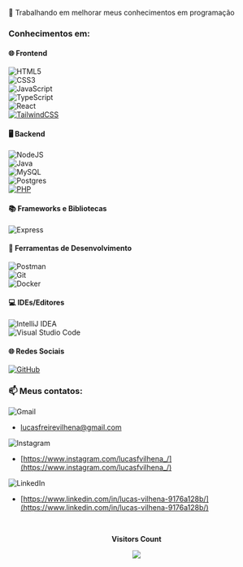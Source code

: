 🔭 Trabalhando em melhorar meus conhecimentos em programação  

### Conhecimentos em:  

#### 🌐 Frontend  
![HTML5](https://img.shields.io/badge/html5-%23E34F26.svg?style=for-the-badge&logo=html5&logoColor=white)  
![CSS3](https://img.shields.io/badge/css3-%231572B6.svg?style=for-the-badge&logo=css3&logoColor=white)  
![JavaScript](https://img.shields.io/badge/javascript-%23323330.svg?style=for-the-badge&logo=javascript&logoColor=%23F7DF1E)  
![TypeScript](https://img.shields.io/badge/TypeScript-007ACC?style=for-the-badge&logo=typescript&logoColor=white)  
![React](https://img.shields.io/badge/react-%2320232a.svg?style=for-the-badge&logo=react&logoColor=%2361DAFB)  
[![TailwindCSS](https://img.shields.io/badge/Tailwind%20CSS-%2338B2AC.svg?logo=tailwind-css&logoColor=white)](#)

#### 🖥 Backend  
![NodeJS](https://img.shields.io/badge/node.js-6DA55F?style=for-the-badge&logo=node.js&logoColor=white)  
![Java](https://img.shields.io/badge/java-%23ED8B00.svg?style=for-the-badge&logo=openjdk&logoColor=white)  
![MySQL](https://img.shields.io/badge/mysql-%2300f.svg?style=for-the-badge&logo=mysql&logoColor=white)  
![Postgres](https://img.shields.io/badge/postgres-%23316192.svg?style=for-the-badge&logo=postgresql&logoColor=white)  
[![PHP](https://img.shields.io/badge/php-%23777BB4.svg?&logo=php&logoColor=white)](#)

#### 📚 Frameworks e Bibliotecas  
![Express](https://img.shields.io/badge/express.js-%23404d59.svg?style=for-the-badge&logo=express&logoColor=%2361DAFB)  

#### 🔧 Ferramentas de Desenvolvimento  
![Postman](https://img.shields.io/badge/Postman-FF6C37.svg?style=for-the-badge&logo=Postman&logoColor=white)  
![Git](https://img.shields.io/badge/git-%23F05033.svg?style=for-the-badge&logo=git&logoColor=white)  
![Docker](https://img.shields.io/badge/docker-%230db7ed.svg?style=for-the-badge&logo=docker&logoColor=white)  

#### 💻 IDEs/Editores  
![IntelliJ IDEA](https://img.shields.io/badge/IntelliJIDEA-000000.svg?style=for-the-badge&logo=intellij-idea&logoColor=white)  
![Visual Studio Code](https://img.shields.io/badge/Visual%20Studio%20Code-0078d7.svg?style=for-the-badge&logo=visual-studio-code&logoColor=white)  

#### 🌐 Redes Sociais  
[![GitHub](https://img.shields.io/badge/GitHub-100000?style=for-the-badge&logo=github&logoColor=white)](https://github.com/Fulanalok)  

### 📫 Meus contatos:  
![Gmail](https://img.shields.io/badge/Gmail-D14836?style=for-the-badge&logo=gmail&logoColor=white)  
- lucasfreirevilhena@gmail.com  

![Instagram](https://img.shields.io/badge/Instagram-%23E4405F.svg?style=for-the-badge&logo=Instagram&logoColor=white)  
- [https://www.instagram.com/lucasfvilhena_/](https://www.instagram.com/lucasfvilhena_/)  

![LinkedIn](https://img.shields.io/badge/linkedin-%230077B5.svg?style=for-the-badge&logo=linkedin&logoColor=white)  
- [https://www.linkedin.com/in/lucas-vilhena-9176a128b/](https://www.linkedin.com/in/lucas-vilhena-9176a128b/)  

<div align="center">  
  <br><p align="centre"><b>Visitors Count</b></p>  
  <p align="center"><img align="center" src="https://profile-counter.glitch.me/{Fulanalok}/count.svg" /></p>  
  <br>  
</div>
